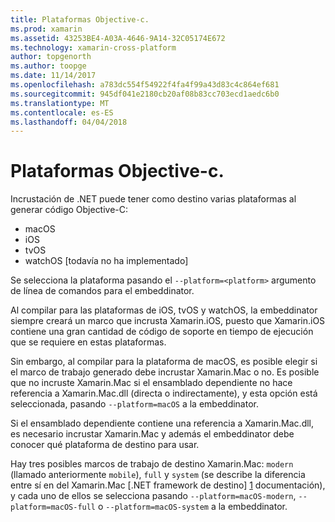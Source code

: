 ```yaml
---
title: Plataformas Objective-c.
ms.prod: xamarin
ms.assetid: 43253BE4-A03A-4646-9A14-32C05174E672
ms.technology: xamarin-cross-platform
author: topgenorth
ms.author: toopge
ms.date: 11/14/2017
ms.openlocfilehash: a783dc554f54922f4fa4f99a43d83c4c864ef681
ms.sourcegitcommit: 945df041e2180cb20af08b83cc703ecd1aedc6b0
ms.translationtype: MT
ms.contentlocale: es-ES
ms.lasthandoff: 04/04/2018
---
```

# <a name="objective-c-platforms"></a>Plataformas Objective-c.


Incrustación de .NET puede tener como destino varias plataformas al generar código Objective-C:

* macOS
* iOS
* tvOS
* watchOS [todavía no ha implementado]

Se selecciona la plataforma pasando el `--platform=<platform>` argumento de línea de comandos para el embeddinator.

Al compilar para las plataformas de iOS, tvOS y watchOS, la embeddinator siempre creará un marco que incrusta Xamarin.iOS, puesto que Xamarin.iOS contiene una gran cantidad de código de soporte en tiempo de ejecución que se requiere en estas plataformas.

Sin embargo, al compilar para la plataforma de macOS, es posible elegir si el marco de trabajo generado debe incrustar Xamarin.Mac o no. Es posible que no incruste Xamarin.Mac si el ensamblado dependiente no hace referencia a Xamarin.Mac.dll (directa o indirectamente), y esta opción está seleccionada, pasando `--platform=macOS` a la embeddinator.

Si el ensamblado dependiente contiene una referencia a Xamarin.Mac.dll, es necesario incrustar Xamarin.Mac y además el embeddinator debe conocer qué plataforma de destino para usar.

Hay tres posibles marcos de trabajo de destino Xamarin.Mac: `modern` (llamado anteriormente `mobile`), `full` y `system` (se describe la diferencia entre sí en del Xamarin.Mac [.NET framework de destino] [ 1] documentación), y cada uno de ellos se selecciona pasando `--platform=macOS-modern`, `--platform=macOS-full` o `--platform=macOS-system` a la embeddinator.

[1]: ~/mac/platform/target-framework.md
